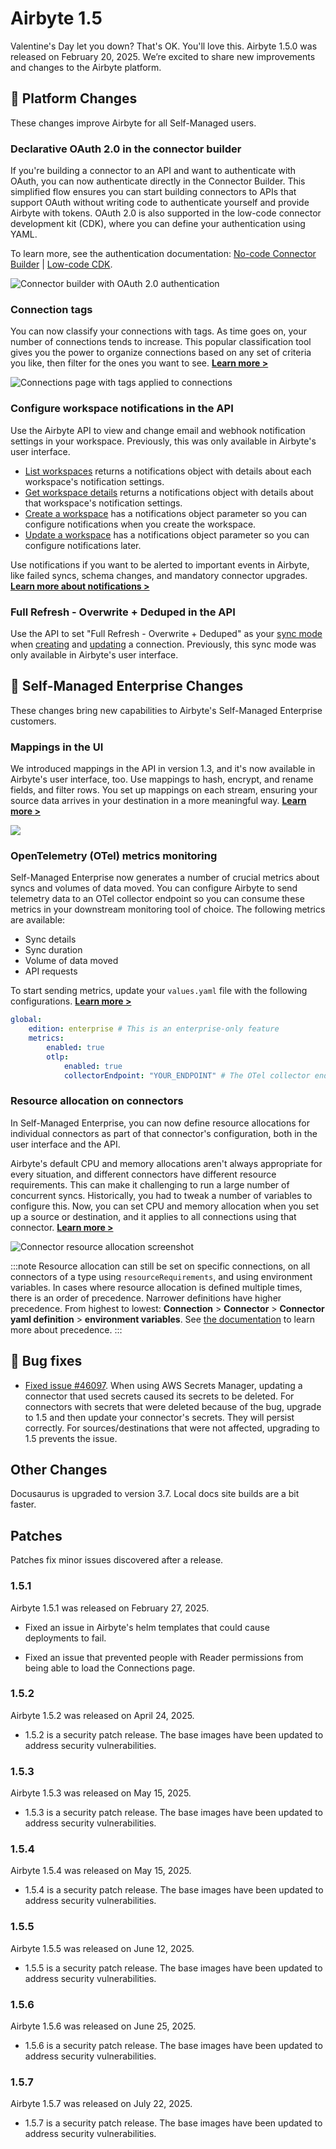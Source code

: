 # Airbyte 1.5

Valentine's Day let you down? That's OK. You'll love this. Airbyte 1.5.0 was released on February 20, 2025. We’re excited to share new improvements and changes to the Airbyte platform.

## 🚀 Platform Changes

These changes improve Airbyte for all Self-Managed users.

### Declarative OAuth 2.0 in the connector builder

If you're building a connector to an API and want to authenticate with OAuth, you can now authenticate directly in the Connector Builder. This simplified flow ensures you can start building connectors to APIs that support OAuth without writing code to authenticate yourself and provide Airbyte with tokens. OAuth 2.0 is also supported in the low-code connector development kit (CDK), where you can define your authentication using YAML.

To learn more, see the authentication documentation: [No-code Connector Builder](/platform/connector-development/connector-builder-ui/authentication#oauth) | [Low-code CDK](/platform/connector-development/config-based/advanced-topics/oauth).

![Connector builder with OAuth 2.0 authentication](assets/1.5-declarative-oauth.png)

### Connection tags

You can now classify your connections with tags. As time goes on, your number of connections tends to increase. This popular classification tool gives you the power to organize connections based on any set of criteria you like, then filter for the ones you want to see. [**Learn more >**](/platform/using-airbyte/tagging)

![Connections page with tags applied to connections](assets/1.5-tags.png)

### Configure workspace notifications in the API

Use the Airbyte API to view and change email and webhook notification settings in your workspace. Previously, this was only available in Airbyte's user interface.

- [List workspaces](https://reference.airbyte.com/reference/listworkspaces) returns a notifications object with details about each workspace's notification settings.
- [Get workspace details](https://reference.airbyte.com/reference/getworkspace) returns a notifications object with details about that workspace's notification settings.
- [Create a workspace](https://reference.airbyte.com/reference/createworkspace) has a notifications object parameter so you can configure notifications when you create the workspace.
- [Update a workspace](https://reference.airbyte.com/reference/updateworkspace) has a notifications object parameter so you can configure notifications later.

Use notifications if you want to be alerted to important events in Airbyte, like failed syncs, schema changes, and mandatory connector upgrades. [**Learn more about notifications >**](/platform/cloud/managing-airbyte-cloud/manage-airbyte-cloud-notifications)

### Full Refresh - Overwrite + Deduped in the API

Use the API to set "Full Refresh - Overwrite + Deduped" as your [sync mode](/platform/using-airbyte/core-concepts/sync-modes/) when [creating](https://reference.airbyte.com/reference/createconnection) and [updating](https://reference.airbyte.com/reference/patchconnection) a connection. Previously, this sync mode was only available in Airbyte's user interface.

## 🚀 Self-Managed Enterprise Changes

These changes bring new capabilities to Airbyte's Self-Managed Enterprise customers.

### Mappings in the UI

We introduced mappings in the API in version 1.3, and it's now available in Airbyte's user interface, too. Use mappings to hash, encrypt, and rename fields, and filter rows. You set up mappings on each stream, ensuring your source data arrives in your destination in a more meaningful way. [**Learn more >**](/platform/using-airbyte/mappings)

![](../platform/using-airbyte/images/mappings.png)

### OpenTelemetry (OTel) metrics monitoring

Self-Managed Enterprise now generates a number of crucial metrics about syncs and volumes of data moved. You can configure Airbyte to send telemetry data to an OTel collector endpoint so you can consume these metrics in your downstream monitoring tool of choice. The following metrics are available:

- Sync details
- Sync duration
- Volume of data moved
- API requests

To start sending metrics, update your `values.yaml` file with the following configurations. [**Learn more >**](/platform/operator-guides/collecting-metrics)

```yaml title="values.yaml"
global:
    edition: enterprise # This is an enterprise-only feature
    metrics:
        enabled: true
        otlp:
            enabled: true
            collectorEndpoint: "YOUR_ENDPOINT" # The OTel collector endpoint Airbyte sends metrics to. You configure this endpoint outside of Airbyte as part of your OTel deployment.
```

### Resource allocation on connectors

In Self-Managed Enterprise, you can now define resource allocations for individual connectors as part of that connector's configuration, both in the user interface and the API. 

Airbyte's default CPU and memory allocations aren't always appropriate for every situation, and different connectors have different resource requirements. This can make it challenging to run a large number of concurrent syncs. Historically, you had to tweak a number of variables to configure this. Now, you can set CPU and memory allocation when you set up a source or destination, and it applies to all connections using that connector. [**Learn more >**](/platform/operator-guides/configuring-connector-resources)

![Connector resource allocation screenshot](assets/1.5-resource-allocation.png)

:::note
Resource allocation can still be set on specific connections, on all connectors of a type using `resourceRequirements`, and using environment variables. In cases where resource allocation is defined multiple times, there is an order of precedence. Narrower definitions have higher precedence. From highest to lowest: **Connection** > **Connector** > **Connector yaml definition** > **environment variables**. See [the documentation](/platform/operator-guides/configuring-connector-resources) to learn more about precedence.
:::

## 🐛 Bug fixes

- [Fixed issue #46097](https://github.com/airbytehq/airbyte/issues/46097). When using AWS Secrets Manager, updating a connector that used secrets caused its secrets to be deleted. For connectors with secrets that were deleted because of the bug, upgrade to 1.5 and then update your connector's secrets. They will persist correctly. For sources/destinations that were not affected, upgrading to 1.5 prevents the issue.

## Other Changes

Docusaurus is upgraded to version 3.7. Local docs site builds are a bit faster.

## Patches

Patches fix minor issues discovered after a release.

### 1.5.1

Airbyte 1.5.1 was released on February 27, 2025.

- Fixed an issue in Airbyte's helm templates that could cause deployments to fail.

- Fixed an issue that prevented people with Reader permissions from being able to load the Connections page.

### 1.5.2

Airbyte 1.5.2 was released on April 24, 2025.

- 1.5.2 is a security patch release. The base images have been updated to address security vulnerabilities.

### 1.5.3

Airbyte 1.5.3 was released on May 15, 2025.

- 1.5.3 is a security patch release. The base images have been updated to address security vulnerabilities.

### 1.5.4

Airbyte 1.5.4 was released on May 15, 2025.

- 1.5.4 is a security patch release. The base images have been updated to address security vulnerabilities.

### 1.5.5

Airbyte 1.5.5 was released on June 12, 2025.

- 1.5.5 is a security patch release. The base images have been updated to address security vulnerabilities.

### 1.5.6

Airbyte 1.5.6 was released on June 25, 2025.

- 1.5.6 is a security patch release. The base images have been updated to address security vulnerabilities.

### 1.5.7

Airbyte 1.5.7 was released on July 22, 2025.

- 1.5.7 is a security patch release. The base images have been updated to address security vulnerabilities.
